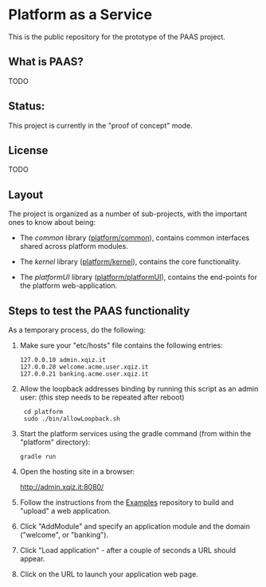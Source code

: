 # Platform as a Service #

This is the public repository for the prototype of the PAAS project.

## What is PAAS?

TODO

## Status:

This project is currently in the "proof of concept" mode.

## License

TODO

## Layout

The project is organized as a number of sub-projects, with the important ones to know about being:

* The *common* library ([platform/common](./common)), contains common interfaces shared across 
  platform modules. 
  
* The *kernel* library ([platform/kernel](./kernel)), contains the core functionality. 
  
* The *platformUI* library ([platform/platformUI](./platformUI)), contains the end-points for the platform web-application. 
  
## Steps to test the PAAS functionality

As a temporary process, do the following:

1. Make sure your "etc/hosts" file contains the following entries:

       127.0.0.10 admin.xqiz.it
       127.0.0.20 welcome.acme.user.xqiz.it
       127.0.0.21 banking.acme.user.xqiz.it

2. Allow the loopback addresses binding by running this script as an admin user: (this step needs to be repeated after reboot)

        cd platform
        sudo ./bin/allowLoopback.sh

3. Start the platform services using the gradle command (from within the "platform" directory):

       gradle run

4. Open the hosting site in a browser: 

    http://admin.xqiz.it:8080/


5. Follow the instructions from the [Examples](https://github.com/xtclang/examples) repository to build and 
   "upload" a web application.

6. Click "AddModule" and specify an application module and the domain ("welcome", or "banking").

7. Click "Load application" - after a couple of seconds a URL should appear.

8. Click on the URL to launch your application web page.